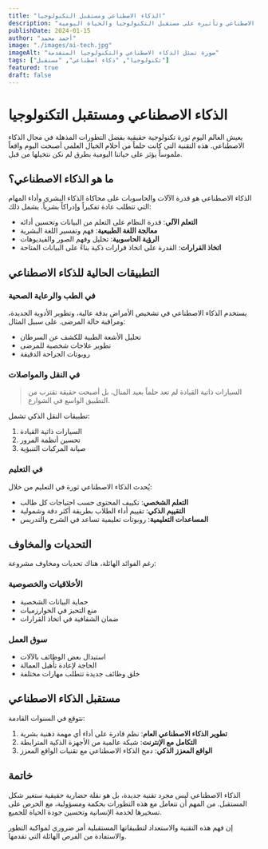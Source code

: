 ```yaml
---
title: "الذكاء الاصطناعي ومستقبل التكنولوجيا"
description: "استكشاف عالم الذكاء الاصطناعي وتأثيره على مستقبل التكنولوجيا والحياة اليومية"
publishDate: 2024-01-15
author: "أحمد محمد"
image: "./images/ai-tech.jpg"
imageAlt: "صورة تمثل الذكاء الاصطناعي والتكنولوجيا المتقدمة"
tags: ["تكنولوجيا", "ذكاء اصطناعي", "مستقبل"]
featured: true
draft: false
---
```


# الذكاء الاصطناعي ومستقبل التكنولوجيا

يعيش العالم اليوم ثورة تكنولوجية حقيقية بفضل التطورات المذهلة في مجال الذكاء الاصطناعي. هذه التقنية التي كانت حلماً من أحلام الخيال العلمي أصبحت اليوم واقعاً ملموساً يؤثر على حياتنا اليومية بطرق لم نكن نتخيلها من قبل.

## ما هو الذكاء الاصطناعي؟

الذكاء الاصطناعي هو قدرة الآلات والحاسوبات على محاكاة الذكاء البشري وأداء المهام التي تتطلب عادة تفكيراً وإدراكاً بشرياً. يشمل ذلك:

- **التعلم الآلي**: قدرة النظام على التعلم من البيانات وتحسين أدائه
- **معالجة اللغة الطبيعية**: فهم وتفسير اللغة البشرية
- **الرؤية الحاسوبية**: تحليل وفهم الصور والفيديوهات
- **اتخاذ القرارات**: القدرة على اتخاذ قرارات ذكية بناءً على البيانات المتاحة

## التطبيقات الحالية للذكاء الاصطناعي

### في الطب والرعاية الصحية

يستخدم الذكاء الاصطناعي في تشخيص الأمراض بدقة عالية، وتطوير الأدوية الجديدة، ومراقبة حالة المرضى. على سبيل المثال:

- تحليل الأشعة الطبية للكشف عن السرطان
- تطوير علاجات شخصية للمرضى
- روبوتات الجراحة الدقيقة

### في النقل والمواصلات

> السيارات ذاتية القيادة لم تعد حلماً بعيد المنال، بل أصبحت حقيقة تقترب من التطبيق الواسع في الشوارع.

تطبيقات النقل الذكي تشمل:

1. السيارات ذاتية القيادة
2. تحسين أنظمة المرور
3. صيانة المركبات التنبؤية

### في التعليم

يُحدث الذكاء الاصطناعي ثورة في التعليم من خلال:

- **التعلم الشخصي**: تكييف المحتوى حسب احتياجات كل طالب
- **التقييم الذكي**: تقييم أداء الطلاب بطريقة أكثر دقة وشمولية
- **المساعدات التعليمية**: روبوتات تعليمية تساعد في الشرح والتدريس

## التحديات والمخاوف

رغم الفوائد الهائلة، هناك تحديات ومخاوف مشروعة:

### الأخلاقيات والخصوصية

- حماية البيانات الشخصية
- منع التحيز في الخوارزميات
- ضمان الشفافية في اتخاذ القرارات

### سوق العمل

- استبدال بعض الوظائف بالآلات
- الحاجة لإعادة تأهيل العمالة
- خلق وظائف جديدة تتطلب مهارات مختلفة

## مستقبل الذكاء الاصطناعي

نتوقع في السنوات القادمة:

1. **تطوير الذكاء الاصطناعي العام**: نظم قادرة على أداء أي مهمة ذهنية بشرية
2. **التكامل مع الإنترنت**: شبكة عالمية من الأجهزة الذكية المترابطة
3. **الواقع المعزز الذكي**: دمج الذكاء الاصطناعي مع تقنيات الواقع المعزز

## خاتمة

الذكاء الاصطناعي ليس مجرد تقنية جديدة، بل هو نقلة حضارية حقيقية ستغير شكل المستقبل. من المهم أن نتعامل مع هذه التطورات بحكمة ومسؤولية، مع الحرص على تسخيرها لخدمة الإنسانية وتحسين جودة الحياة للجميع.

إن فهم هذه التقنية والاستعداد لتطبيقاتها المستقبلية أمر ضروري لمواكبة التطور والاستفادة من الفرص الهائلة التي تقدمها.
